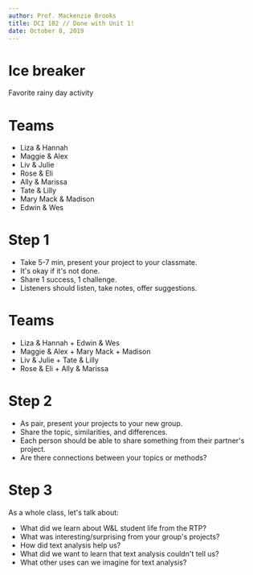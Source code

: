 ```yaml
---
author: Prof. Mackenzie Brooks
title: DCI 102 // Done with Unit 1!
date: October 8, 2019
---
```


# Ice breaker
Favorite rainy day activity 

# Teams
* Liza & Hannah
* Maggie & Alex
* Liv & Julie
* Rose & Eli
* Ally & Marissa
* Tate & Lilly
* Mary Mack & Madison
* Edwin & Wes

# Step 1
* Take 5-7 min, present your project to your classmate. 
* It's okay if it's not done.
* Share 1 success, 1 challenge.
* Listeners should listen, take notes, offer suggestions. 


# Teams
* Liza & Hannah + Edwin & Wes
* Maggie & Alex + Mary Mack + Madison
* Liv & Julie + Tate & Lilly
* Rose & Eli + Ally & Marissa 

# Step 2
* As pair, present your projects to your new group.
* Share the topic, similarities, and differences. 
* Each person should be able to share something from their partner's project. 
* Are there connections between your topics or methods? 


# Step 3
As a whole class, let's talk about:

* What did we learn about W&L student life from the RTP?
* What was interesting/surprising from your group's projects?
* How did text analysis help us? 
* What did we want to learn that text analysis couldn't tell us?
* What other uses can we imagine for text analysis? 